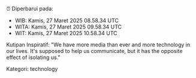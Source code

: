 ⏰ Diperbarui pada:
- WIB: Kamis, 27 Maret 2025 08.58.34 UTC
- WITA: Kamis, 27 Maret 2025 09.58.34 UTC
- WIT: Kamis, 27 Maret 2025 10.58.34 UTC

Kutipan Inspiratif:
"We have more media than ever and more technology in our lives. It's supposed to help us communicate, but it has the opposite effect of isolating us."


Kategori: technology

